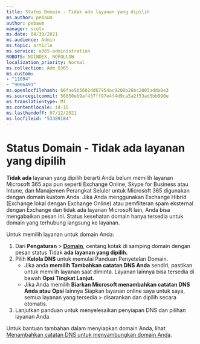 ```yaml
---
title: Status Domain - Tidak ada layanan yang dipilih
ms.author: pebaum
author: pebaum
manager: scotv
ms.date: 04/30/2021
ms.audience: Admin
ms.topic: article
ms.service: o365-administration
ROBOTS: NOINDEX, NOFOLLOW
localization_priority: Normal
ms.collection: Adm_O365
ms.custom:
- "11094"
- "9006491"
ms.openlocfilehash: 66fae5b5602dd67954ac9208b26bc2005adda0e3
ms.sourcegitcommit: 56650eb9af437ff97e4f4d9ca5a2f53ad5bb990e
ms.translationtype: MT
ms.contentlocale: id-ID
ms.lasthandoff: 07/12/2021
ms.locfileid: "53389184"
---
```

# <a name="domain-status---no-services-selected"></a>Status Domain - Tidak ada layanan yang dipilih

**Tidak ada** layanan yang dipilih berarti Anda belum memilih layanan Microsoft 365 apa pun seperti Exchange Online, Skype for Business atau Intune, dan Manajemen Perangkat Seluler untuk Microsoft 365 digunakan dengan domain kustom Anda. Jika Anda menggunakan Exchange Hibrid (Exchange lokal dengan Exchange Online) atau pemfilteran spam eksternal dengan Exchange dan tidak ada layanan Microsoft lain, Anda bisa mengabaikan pesan ini. Status kesehatan domain hanya tersedia untuk domain yang terhubung langsung ke layanan.

Untuk memilih layanan untuk domain Anda:

1. Dari **Pengaturan**  >  [**Domain**](https://admin.microsoft.com/Adminportal/Home), centang kotak di samping domain dengan pesan status Tidak **ada layanan yang dipilih.**
1. Pilih **Kelola DNS** untuk memulai Panduan Penyetelan Domain.
    - Jika anda **memilih Tambahkan catatan DNS Anda** sendiri, pastikan untuk memilih layanan saat diminta. Layanan lainnya bisa tersedia di bawah **Opsi Tingkat Lanjut.**
    - Jika Anda memilih **Biarkan Microsoft menambahkan catatan DNS Anda atau** **Opsi** lainnya Siapkan layanan online saya untuk saya, semua layanan yang tersedia  >   disarankan dan dipilih secara otomatis.
1. Lanjutkan panduan untuk menyelesaikan penyiapan DNS dan pilihan layanan Anda.
 
Untuk bantuan tambahan dalam menyiapkan domain Anda, lihat [Menambahkan catatan DNS untuk menyambungkan domain Anda](/microsoft-365/admin/get-help-with-domains/create-dns-records-at-any-dns-hosting-provider).

